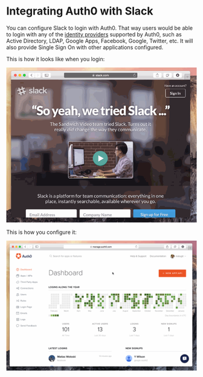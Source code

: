 # Integrating Auth0 with Slack

You can configure Slack to login with Auth0. That way users would be able to login with any of the [identity providers](identityproviders) supported by Auth0, such as Active Directory, LDAP, Google Apps, Facebook, Google, Twitter, etc. It will also provide Single Sign On with other applications configured.

This is how it looks like when you login:

![](../../media/articles/scenarios/slack-login.gif)

This is how you configure it:

![](../../media/articles/scenarios/slack-config.gif)

